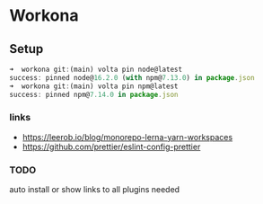 # Workona

## Setup

```js
➜  workona git:(main) volta pin node@latest
success: pinned node@16.2.0 (with npm@7.13.0) in package.json
➜  workona git:(main) volta pin npm@latest
success: pinned npm@7.14.0 in package.json
```

### links

- https://leerob.io/blog/monorepo-lerna-yarn-workspaces
- https://github.com/prettier/eslint-config-prettier

### TODO

auto install or show links to all plugins needed
